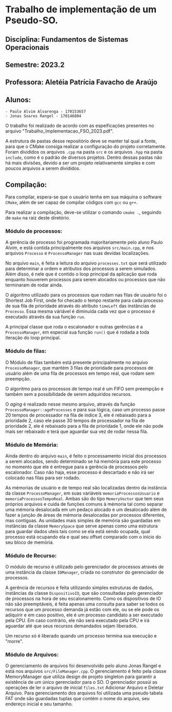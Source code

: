 # Trabalho de implementação de um Pseudo-SO.

## Disciplina: Fundamentos de Sistemas Operacionais
## Semestre: 2023.2
## Professora: Aletéia Patrícia Favacho de Araújo
## Alunos: 
    - Paulo Alvim Alvarenga - 170153657
    - Jonas Soares Rangel - 170146804

O trabalho foi realizado de acordo com as espeificações presentes no arquivo "Trabalho_Implementacao_FSO_2023.pdf". 

A estrutura de pastas desse repositório deve se manter tal qual a fonte, para que o CMake consiga realizar a configuração do projeto corretamente. Foram divididos os arquivos `.cpp` na pasta `src` e os arquivos `.hpp` na pasta `include`, como é o padrão de diversos projetos. Dentro dessas pastas não há mais divisões, devido a ser um projeto relativamente simples e com poucos arquivos a serem divididos.

## Compilação:
Para compilar, espera-se que o usuário tenha em sua máquina o software `CMake`, além de ser capaz de compilar códigos com `gcc` ou `g++`.

Para realizar a compilação, deve-se utilizar o comando `cmake .`, seguindo de `make` na raiz deste diretório.

### Módulo de processos:
A gerência de processo foi programada majoritariamente pelo aluno Paulo Alvim, e está contida principalmente nos arquivos `src/main.cpp`, e nos arquivos `Processo` e `ProcessoManager` nas suas devidas localizações. 

No arquivo `main`, é feita a leitura do arquivo `processes.txt` que será utilizado para determinar a ordem e atributos dos processos a serem simulados. Além disso, é nele que é contido o loop principal da aplicação que roda enquanto houverem processos para serem alocados ou processos que não terminaram de rodar ainda. 

O algoritmo utilizado para os processos que rodam nas filas de usuário foi o Shortest Job First, onde foi checado o tempo restante para cada processo de sua fila de prioridade através do atributo `timeLeft` das instâncias de `Processo`. Essa mesma váriável é diminuida cada vez que o processo é executado através da sua função `run`.

A principal classe que roda o escalonador e outras gerências é a `ProcessoManager`, em especial sua função `run()` que é rodada a toda iteração do loop principal.
### Módulo de filas:
O Módulo de filas também está presente principalmente no arquivo `ProcessoManager`, que mantém 3 filas de prioridade para processos de usuário além de uma fila de processos em tempo real, que rodam sem preempção.



O algoritmo para os processos de tempo real é um FIFO sem preempção e também sem a possibilidade de serem adquiridos recursos.

O _aging_ é realizado nesse mesmo arquivo, através da função  `ProcessoManager::ageProcesses` e para sua lógica, caso um processo passe 20 tempos de processador na fila de indice 3, ele é rebaixado para a prioridade 2, caso ele passe 30 tempos de processador na fila de prioridade 2, ele é rebaixado para a fila de prioridade 1, onde ele não pode mais ser rebaixado e terá que aguardar sua vez de rodar nessa fila.

### Módulo de Memória:
Ainda dentro do arquivo `main`, é feito o processamento inicial dos processos a serem alocados, sendo determinado se há memória para este processo no momento que ele é entregue para a gerência de processos pelo escalonador. Caso não haja, esse processo é descartado e não irá ser colocado nas filas para ser rodado.

As mémorias de usuário e de tempo real são localizadas dentro da instância da classe `ProcessoManager`, em suas variáveis `memoriaProcessosUsuario` e `memoriaProcessosTempoReal`. Ambas são do tipo `MemoryVector` que tem seus próprios arquivos e cuida de funções comuns à mémoria tal como separar uma mémoria desalocada em um pedaço alocado e um desalocado além de fazer a junção de áreas de mémoria desalocadas por processos diferentes, mas contíguas. As unidades mais simples de memória são guardadas em instâncias da classe `MemorySpace` que serve apenas como uma estrutura para guardar dados uteis tais como se ela está sendo ocupada, qual processo está ocupando ela e qual seu offset comparado com o início do seu bloco de memória. 
### Módulo de Recurso:
O módulo de recurso é utilizado pelo gerenciador de processos através de uma instância da classe `IOManager`, criada no construtor do gerenciador de processos. 

A gerência de recursos é feita utilizando simples estruturas de dados, instâncias da classe `DispositivoIO`, que são consultadas pelo gerenciador de processos na hora de seu escalonamento. Como os dispositivos de IO não são preemptáveis, é feita apenas uma consulta para saber se todos os recursos que um processo demanda já estão com ele, ou se ele pode os adiquirir e em caso positivo, ele é um processo candidato a ser executado pela CPU. Em caso contrário, ele não será executado pela CPU e irá aguardar até que seus recursos demandados sejam liberados. 

Um recurso só é liberado quando um processo termina sua execução e "morre". 

### Módulo de Arquivos:
O gerenciamento de arquivos foi desenvolvido pelo aluno Jonas Rangel e está nos arquivos `src/FileManager.cpp`. O gerenciamento é feito pela classe MemoryManager que utiliza design de projeto singleton para garantir a existência de um único gerenciador para o SO. O gerenciador possúi as operações de ler o arquivo de inicial `files.txt` Adicionar Arquivo e Deletar Arquivo. Para gerenciamento dos arquivos foi utilizada uma pseudo tabela FAT onde são guardadas tuplas que contém o nome do arquivo, seu endereço inicial e seu tamanho.